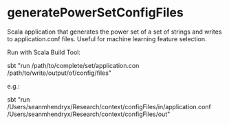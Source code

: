 # generatePowerSetConfigFiles
Scala application that generates the power set of a set of strings and writes to application.conf files.  Useful for machine learning feature selection.

Run with Scala Build Tool:

sbt "run /path/to/complete/set/application.con /path/to/write/output/of/config/files"

e.g.:

sbt "run /Users/seanmhendryx/Research/context/configFiles/in/application.conf /Users/seanmhendryx/Research/context/configFiles/out"

